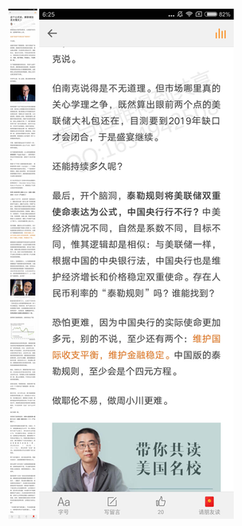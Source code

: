 ![](../../images/2017年3月/WS0321-这个公式说，美联储加息太慢太少.jpg)
![](../../images/2017年3月/WS0321-这个公式说，美联储加息太慢太少2.jpg)
